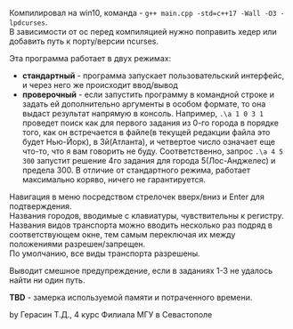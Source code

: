 Компилировал на win10, команда - `g++ main.cpp -std=c++17 -Wall -O3 -lpdcurses`.\
В зависимости от ос перед компиляцией нужно поправить хедер или добавить путь к порту/версии ncurses.

Эта программа работает в двух режимах:
- **стандартный** - программа запускает пользовательский интерфейс, и через него же происходит ввод/вывод
- **проверочный** - если запустить программу в командной строке и задать ей дополнительно 
аргументы в особом формате, то она выдаст результат напрямую в консоль. Например, `.\a 1 0 3 1` проведет 
поиск как для первого задания из 0-го города в порядке того, как он встречается в файле(в текущей редакции файла это будет Нью-Йорк), в 3й(Атланта), и четвертое число означает еще что-то, что я вам говорить не буду. Соответственно, запрос 
`.\a 4 5 300` запустит решение 4го задания для города 5(Лос-Анджелес) и предела 300. В отличие от стандартного режима, 
работает максимально коряво, ничего не гарантируется.

Навигация в меню посредством стрелочек вверх/вниз и Enter для подтверждения.\
Названия городов, вводимые с клавиатуры, чувствительны к регистру.\
Названия видов транспорта можно вводить несколько раз подряд в соответствующем окне, тем самым переключая их между положениями разрешен/запрещен.\
По умолчанию, все виды транспорта разрешены.

Выводит смешное предупреждение, если в заданиях 1-3 не удалось найти ни один путь.

**TBD** - замерка используемой памяти и потраченного времени.

by Герасин Т.Д., 4 курс Филиала МГУ в Севастополе
